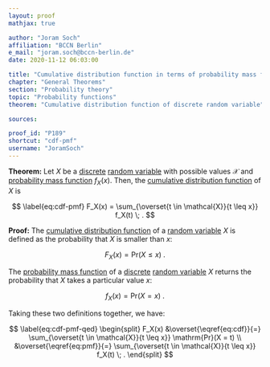 ```yaml
---
layout: proof
mathjax: true

author: "Joram Soch"
affiliation: "BCCN Berlin"
e_mail: "joram.soch@bccn-berlin.de"
date: 2020-11-12 06:03:00

title: "Cumulative distribution function in terms of probability mass function of a discrete random variable"
chapter: "General Theorems"
section: "Probability theory"
topic: "Probability functions"
theorem: "Cumulative distribution function of discrete random variable"

sources:

proof_id: "P189"
shortcut: "cdf-pmf"
username: "JoramSoch"
---
```



**Theorem:** Let $X$ be a [discrete](/D/rvar-disc) [random variable](/D/rvar) with possible values $\mathcal{X}$ and [probability mass function](/D/pmf) $f_X(x)$. Then, the [cumulative distribution function](/D/cdf) of $X$ is

$$ \label{eq:cdf-pmf}
F_X(x) = \sum_{\overset{t \in \mathcal{X}}{t \leq x}} f_X(t) \; .
$$


**Proof:** The [cumulative distribution function](/D/cdf) of a [random variable](/D/rvar) $X$ is defined as the probability that $X$ is smaller than $x$:

$$ \label{eq:cdf}
F_X(x) = \mathrm{Pr}(X \leq x) \; .
$$

The [probability mass function](/D/pmf) of a [discrete](/D/rvar-disc) [random variable](/D/rvar) $X$ returns the probability that $X$ takes a particular value $x$:

$$ \label{eq:pmf}
f_X(x) = \mathrm{Pr}(X = x) \; .
$$

Taking these two definitions together, we have:

$$ \label{eq:cdf-pmf-qed}
\begin{split}
F_X(x) &\overset{\eqref{eq:cdf}}{=} \sum_{\overset{t \in \mathcal{X}}{t \leq x}} \mathrm{Pr}(X = t) \\
&\overset{\eqref{eq:pmf}}{=} \sum_{\overset{t \in \mathcal{X}}{t \leq x}} f_X(t) \; .
\end{split}
$$